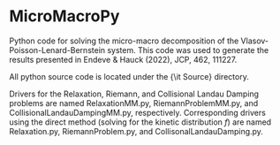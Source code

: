 # MicroMacroPy
Python code for solving the micro-macro decomposition of the Vlasov-Poisson-Lenard-Bernstein system.
This code was used to generate the results presented in Endeve &amp; Hauck (2022), JCP, 462, 111227.

All python source code is located under the {\it Source} directory.

Drivers for the Relaxation, Riemann, and Collisional Landau Damping problems are named RelaxationMM.py, RiemannProblemMM.py, and CollisionalLandauDampingMM.py, respectively.
Corresponding drivers using the direct method (solving for the kinetic distribution $f$) are named Relaxation.py, RiemannProblem.py, and CollisonalLandauDamping.py.  
